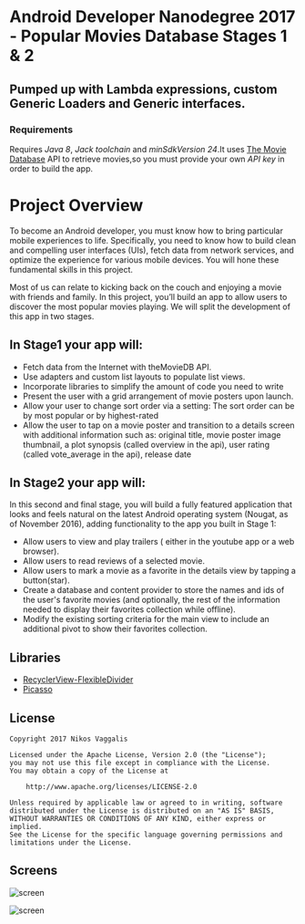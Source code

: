 # Android Developer Nanodegree 2017 - Popular Movies Database Stages 1 & 2


## Pumped up with Lambda expressions, custom Generic Loaders and Generic interfaces.

### Requirements

Requires  *Java 8*, *Jack toolchain* and *minSdkVersion 24*.It uses [The Movie Database](https://www.themoviedb.org/documentation/api) API to retrieve movies,so
you must provide your own *API key* in order to build the app.

# Project Overview
To become an Android developer, you must know how to bring particular mobile experiences to life. Specifically, you need to know how to build clean and compelling user interfaces (UIs), fetch data from network services, and optimize the experience for various mobile devices. You will hone these fundamental skills in this project.

Most of us can relate to kicking back on the couch and enjoying a movie with friends and family. In this project, you’ll build an app to allow users to discover the most popular movies playing. We will split the development of this app in two stages. 


## In Stage1 your app will:

* Fetch data from the Internet with theMovieDB API.
* Use adapters and custom list layouts to populate list views.
* Incorporate libraries to simplify the amount of code you need to write
* Present the user with a grid arrangement of movie posters upon launch.
* Allow your user to change sort order via a setting:
The sort order can be by most popular or by highest-rated
* Allow the user to tap on a movie poster and transition to a details screen with additional information such as:
  original title, movie poster image thumbnail, a plot synopsis (called overview in the api), user rating (called vote_average in the api),
release date

## In Stage2 your app will:
In this second and final stage, you will build a fully featured application that looks and feels natural on the latest Android operating system (Nougat, as of November 2016), adding functionality to the app you built in Stage 1:

* Allow users to view and play trailers ( either in the youtube app or a web browser).
* Allow users to read reviews of a selected movie.
* Allow users to mark a movie as a favorite in the details view by tapping a button(star).
* Create a database and content provider to store the names and ids of the user's favorite movies (and optionally, the rest of the information needed to display their favorites collection while offline).
* Modify the existing sorting criteria for the main view to include an additional pivot to show their favorites collection.


## Libraries
* [RecyclerView-FlexibleDivider](https://github.com/yqritc/RecyclerView-FlexibleDivider)
* [Picasso](http://square.github.io/picasso/)



## License

    Copyright 2017 Nikos Vaggalis

    Licensed under the Apache License, Version 2.0 (the "License");
    you may not use this file except in compliance with the License.
    You may obtain a copy of the License at

        http://www.apache.org/licenses/LICENSE-2.0

    Unless required by applicable law or agreed to in writing, software
    distributed under the License is distributed on an "AS IS" BASIS,
    WITHOUT WARRANTIES OR CONDITIONS OF ANY KIND, either express or implied.
    See the License for the specific language governing permissions and
    limitations under the License.

## Screens

![screen](../master/art/device-2017-04-07-181046.png)

![screen](../master/art/device-2017-04-07-181156.png)